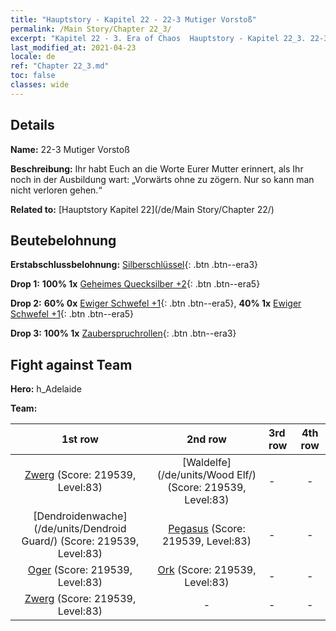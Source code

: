```yaml
---
title: "Hauptstory - Kapitel 22 - 22-3 Mutiger Vorstoß"
permalink: /Main Story/Chapter 22_3/
excerpt: "Kapitel 22 - 3. Era of Chaos  Hauptstory - Kapitel 22_3. 22-3 Mutiger Vorstoß"
last_modified_at: 2021-04-23
locale: de
ref: "Chapter 22_3.md"
toc: false
classes: wide
---
```


## Details

 **Name:** 22-3 Mutiger Vorstoß

 **Beschreibung:** Ihr habt Euch an die Worte Eurer Mutter erinnert, als Ihr noch in der Ausbildung wart: „Vorwärts ohne zu zögern. Nur so kann man nicht verloren gehen.“

 **Related to:** [Hauptstory Kapitel 22](/de/Main Story/Chapter 22/)

## Beutebelohnung

 **Erstabschlussbelohnung:** [Silberschlüssel](/ItemsDE/con_693/){: .btn .btn--era3}

 **Drop 1:** **100% 1x** [Geheimes Quecksilber +2](/ItemsDE/mat_77/){: .btn .btn--era5}

 **Drop 2:** **60% 0x** [Ewiger Schwefel +1](/ItemsDE/mat_71/){: .btn .btn--era5}, **40% 1x** [Ewiger Schwefel +1](/ItemsDE/mat_71/){: .btn .btn--era5}

 **Drop 3:** **100% 1x** [Zauberspruchrollen](/ItemsDE/con_694/){: .btn .btn--era3}


## Fight against Team
 **Hero:** h_Adelaide

 **Team:**


  | 1st row | 2nd row | 3rd row | 4th row |
  |:----:|:----:|:----|:----:|
  | [Zwerg](/de/units/Dwarf/) (Score: 219539, Level:83)  | [Waldelfe](/de/units/Wood Elf/) (Score: 219539, Level:83)  | - | - |
  | [Dendroidenwache](/de/units/Dendroid Guard/) (Score: 219539, Level:83)  | [Pegasus](/de/units/Pegasus/) (Score: 219539, Level:83)  | - | - |
  | [Oger](/de/units/Ogre/) (Score: 219539, Level:83)  | [Ork](/de/units/Orc/) (Score: 219539, Level:83)  | - | - |
  | [Zwerg](/de/units/Dwarf/) (Score: 219539, Level:83)  | - | - | - |


